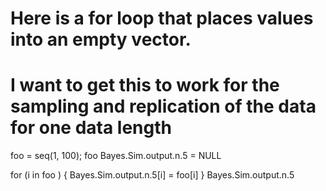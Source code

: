 # Here is a for loop that places values into an empty vector. 
# I want to get this to work for the sampling and replication of the data for one data length
foo = seq(1, 100); foo
Bayes.Sim.output.n.5 = NULL

for (i in foo ) {
  Bayes.Sim.output.n.5[i] = foo[i]
}
Bayes.Sim.output.n.5
